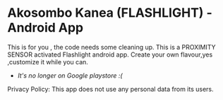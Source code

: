 # Akosombo Kanea (FLASHLIGHT) - Android App
This is for you , the code needs some cleaning up. This is a PROXIMITY SENSOR activated Flashlight android app.
Create your own flavour,yes ,customize it while you can.


* _It's no longer on Google playstore :(_

Privacy Policy: This app does not use any personal data from its users.
